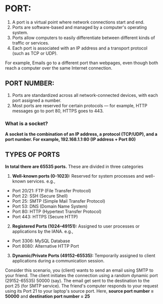 # PORT:

1. A port is a virtual point where network connections start and end.
2. Ports are software-based and managed by a computer's operating system.
3. Ports allow computers to easily differentiate between different kinds of traffic or services.
4. Each port is associated with an IP address and a transport protocol (such as TCP or UDP).

For example,
Emails go to a different port than webpages, even though both reach a computer over the same Internet connection.


## PORT NUMBER:

1. Ports are standardized across all network-connected devices, with each port assigned a number.
2. Most ports are reserved for certain protocols — for example, HTTP messages go to port 80, HTTPS goes to 443.

### What is a socket?

**A socket is the combination of an IP address, a protocol (TCP/UDP), and a port number. For example, 192.168.1.1:80 (IP address + Port 80)**


## TYPES OF PORTS

**In total there are 65535 ports.** These are divided in three categories
1. **Well-known ports (0-1023):** Reserved for system processes and well-known services.
e.g., 
- Port 20/21: FTP (File Transfer Protocol)
- Port 22: SSH (Secure Shell)
- Port 25: SMTP (Simple Mail Transfer Protocol)
- Port 53: DNS (Domain Name System)
- Port 80: HTTP (Hypertext Transfer Protocol)
- Port 443: HTTPS (Secure HTTP)

2. **Registered Ports (1024–49151):** Assigned to user processes or applications by the IANA.
e.g.,
- Port 3306: MySQL Database
- Port 8080: Alternative HTTP Port

3. **Dynamic/Private Ports (49152–65535):** Temporarily assigned to client applications during a communication session.


Consider this scenario, you (client) wants to send an email using SMTP to your friend. The client initiates the connection using a random dynamic port (29152-65535) 50000 (say). The email get sent to the destination to the port 25 (for SMTP service). The friend's computer responds to your request using its Port 21 to your laptop's source port.
Here, **source port number = 50000** and **destination port number = 25**